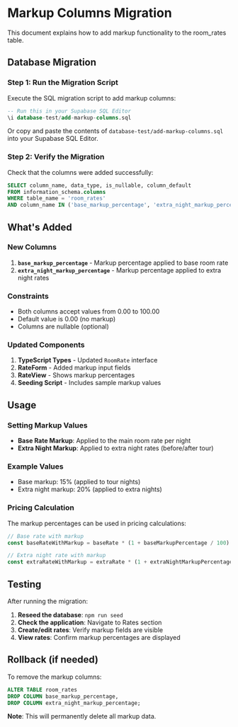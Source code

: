 # Markup Columns Migration

This document explains how to add markup functionality to the room_rates table.

## Database Migration

### Step 1: Run the Migration Script

Execute the SQL migration script to add markup columns:

```sql
-- Run this in your Supabase SQL Editor
\i database-test/add-markup-columns.sql
```

Or copy and paste the contents of `database-test/add-markup-columns.sql` into your Supabase SQL Editor.

### Step 2: Verify the Migration

Check that the columns were added successfully:

```sql
SELECT column_name, data_type, is_nullable, column_default 
FROM information_schema.columns 
WHERE table_name = 'room_rates' 
AND column_name IN ('base_markup_percentage', 'extra_night_markup_percentage');
```

## What's Added

### New Columns

1. **`base_markup_percentage`** - Markup percentage applied to base room rate
2. **`extra_night_markup_percentage`** - Markup percentage applied to extra night rates

### Constraints

- Both columns accept values from 0.00 to 100.00
- Default value is 0.00 (no markup)
- Columns are nullable (optional)

### Updated Components

1. **TypeScript Types** - Updated `RoomRate` interface
2. **RateForm** - Added markup input fields
3. **RateView** - Shows markup percentages
4. **Seeding Script** - Includes sample markup values

## Usage

### Setting Markup Values

- **Base Rate Markup**: Applied to the main room rate per night
- **Extra Night Markup**: Applied to extra night rates (before/after tour)

### Example Values

- Base markup: 15% (applied to tour nights)
- Extra night markup: 20% (applied to extra nights)

### Pricing Calculation

The markup percentages can be used in pricing calculations:

```typescript
// Base rate with markup
const baseRateWithMarkup = baseRate * (1 + baseMarkupPercentage / 100)

// Extra night rate with markup  
const extraRateWithMarkup = extraRate * (1 + extraNightMarkupPercentage / 100)
```

## Testing

After running the migration:

1. **Reseed the database**: `npm run seed`
2. **Check the application**: Navigate to Rates section
3. **Create/edit rates**: Verify markup fields are visible
4. **View rates**: Confirm markup percentages are displayed

## Rollback (if needed)

To remove the markup columns:

```sql
ALTER TABLE room_rates 
DROP COLUMN base_markup_percentage,
DROP COLUMN extra_night_markup_percentage;
```

**Note**: This will permanently delete all markup data.
